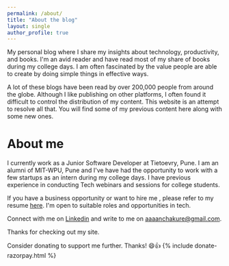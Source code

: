 ```yaml
---
permalink: /about/
title: "About the blog"
layout: single 
author_profile: true
---
```


My personal blog where I share my insights about technology, productivity, and books. I'm an avid reader and have read most of my share of books during my college days. I am often fascinated by the value people are able to create by doing simple things in effective ways.  

A lot of these blogs have been read by over 200,000 people from around the globe. Although I like publishing on other platforms, I often found it difficult to control the distribution of my content. This website is an attempt to resolve all that. You will find some of my previous content here along with some new ones. 

# About me
I currently work as a Junior Software Developer at Tietoevry, Pune. I am an alumni of MIT-WPU, Pune and I've have had the opportunity to work with a few startups as an intern during my college days. I have previous experience in conducting Tech webinars and sessions for college students.

If you have a business opportunity or want to hire me , please refer to my resume [here]. I'm open to suitable roles and opportunities in tech.

Connect with me on [Linkedin][linkedin] and write to me on [aaaanchakure@gmail.com][aaaanchakure@gmail.com]. 

Thanks for checking out my site.

[wordpress]: https://hardtasksin.wordpress.com/
[hackernoon]: https://hackernoon.com/@afroz-chakure
[medium]: https://medium.com/@afrozchakure
[gfg]: https://www.geeksforgeeks.org/introduction-to-docker/
[mdickie]: https://en.wikipedia.org/wiki/Mat_Dickie
[portfolio]: https://afrozchakure.tech
[wrevolution]: https://play.google.com/store/apps/details?id=air.WR3DFree&hl=en_IN&gl=US
[feedly]: https://feedly.com/
[here]: https://drive.google.com/file/d/1fQQWO0H2DHbtvuOo6utwke9kmLSyC3At/view?usp=sharing
[linkedin]: https://linkedin.com/in/afrozchakure
[aaaanchakure@gmail.com]: mailto:aaaanchakure@gmail.com

Consider donating to support me further. Thanks! 😄👍
{% include donate-razorpay.html %}